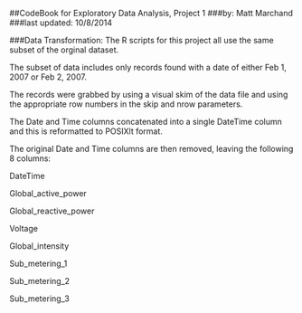 ##CodeBook for Exploratory Data Analysis, Project 1
###by: Matt Marchand
###last updated: 10/8/2014

###Data Transformation:
The R scripts for this project all use the same subset of the orginal dataset.

The subset of data includes only records found with a date of either Feb 1, 2007 or Feb 2, 2007.

The records were grabbed by using a visual skim of the data file and using the appropriate row numbers in the skip and nrow parameters.

The Date and Time columns concatenated into a single DateTime column and this is reformatted to POSIXlt format.

The original Date and Time columns are then removed, leaving the following 8 columns:

DateTime

Global_active_power

Global_reactive_power

Voltage

Global_intensity

Sub_metering_1

Sub_metering_2

Sub_metering_3

